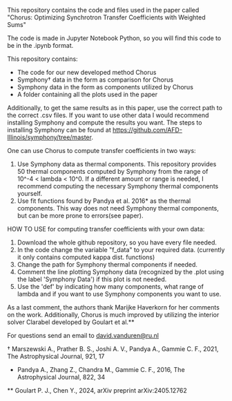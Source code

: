 This repository contains the code and files used in the paper called "Chorus: Optimizing Synchrotron Transfer Coefficients with Weighted Sums"

The code is made in Jupyter Notebook Python, so you will find this code to be in the .ipynb format.

This repository contains:

- The code for our new developed method Chorus
- Symphony† data in the form as comparison for Chorus
- Symphony data in the form as components utilized by Chorus
- A folder containing all the plots used in the paper

Additionally, to get the same results as in this paper, use the correct path to the correct .csv files.
If you want to use other data I would recommend installing Symphony and compute the results you want. The steps to installing Symphony can be found at https://github.com/AFD-Illinois/symphony/tree/master.

One can use Chorus to compute transfer coefficients in two ways:
1. Use Symphony data as thermal components. This repository provides 50 thermal components computed by Symphony from the range of 10^-4 < lambda < 10^0. If a different amount or range is needed, I recommend computing the necessary Symphony thermal components yourself.
2. Use fit functions found by Pandya et al. 2016* as the thermal components. This way does not need Symphony thermal components, but can be more prone to errors(see paper).

HOW TO USE for computing transfer coefficients with your own data:
1. Download the whole github repository, so you have every file needed.
2. In the code change the variable "f_data" to your required data. (currently it only contains computed kappa dist. functions)
3. Change the path for Symphony thermal components if needed.
4. Comment the line plotting Symphony data (recognized by the .plot using the label 'Symphony Data') if this plot is not needed.
5. Use the 'def' by indicating how many components, what range of lambda and if you want to use Symphony components you want to use.

As a last comment, the authors thank Marijke Haverkorn for her comments on the work. Additionally, Chorus is much improved by utilizing the interior solver Clarabel developed by Goulart et al.** 

For questions send an email to david.vanduren@ru.nl


† Marszewski A., Prather B. S., Joshi A. V., Pandya A., Gammie C. F., 2021,
The Astrophysical Journal, 921, 17

* Pandya A., Zhang Z., Chandra M., Gammie C. F., 2016, The Astrophysical
Journal, 822, 34

** Goulart P. J., Chen Y., 2024, arXiv preprint arXiv:2405.12762
